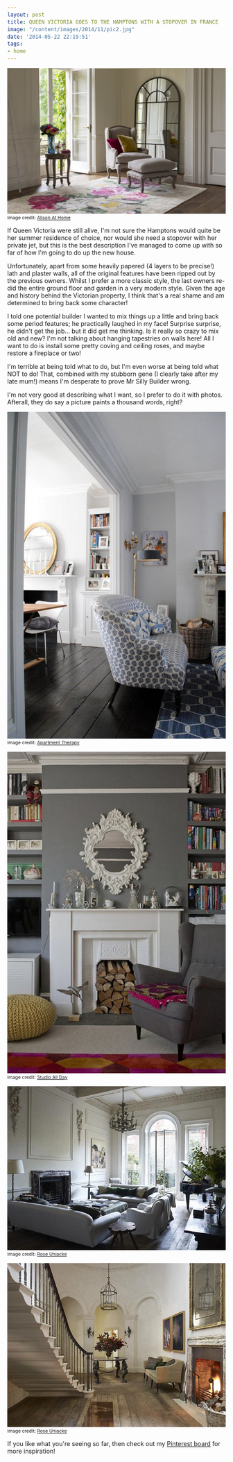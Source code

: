 ```yaml
---
layout: post
title: QUEEN VICTORIA GOES TO THE HAMPTONS WITH A STOPOVER IN FRANCE
image: "/content/images/2014/11/pic2.jpg"
date: '2014-05-22 22:19:51'
tags:
- home
---
```


<img src="/content/images/2014/May/pic2.jpg"/><span style="display:block; text-align: left; margin:0; padding: 0; font-size:8pt;">Image credit: <a href="http://www.alisonathome.com/" target= "_blank">Alison At Home</a></span>

If Queen Victoria were still alive, I'm not sure the Hamptons would quite be her summer residence of choice, nor would she need a stopover with her private jet, but this is the best description I've managed to come up with so far of how I'm going to do up the new house.

Unfortunately, apart from some heavily papered (4 layers to be precise!) lath and plaster walls, all of the original features have been ripped out by the previous owners. Whilst I prefer a more classic style, the last owners re-did the entire ground floor and garden in a very modern style. Given the age and history behind the Victorian property, I think that's a real shame and am determined to bring back some character!

I told one potential builder I wanted to mix things up a little and bring back some period features; he practically laughed in my face! Surprise surprise, he didn't get the job... but it did get me thinking. Is it really so crazy to mix old and new? I'm not talking about hanging tapestries on walls here! All I want to do is install some pretty coving and ceiling roses, and maybe restore a fireplace or two!

I'm terrible at being told what to do, but I'm even worse at being told what NOT to do! That, combined with my stubborn gene (I clearly take after my late mum!) means I'm desperate to prove Mr Silly Builder wrong.

I'm not very good at describing what I want, so I prefer to do it with photos. Afterall, they do say a picture paints a thousand words, right? 

<img src="/content/images/2014/May/pic1.jpg"/><span style="display:block; text-align: left; margin:0; padding: 0; font-size:8pt;">Image credit: <a href="http://www.apartmenttherapy.com/katharine-james-glamorous-family-home-in-londonhouse-tour-184327" target= "_blank">Apartment Therapy</a></span>

<img src="/content/images/2014/May/pic3-2.jpg"/><span style="display:block; text-align: left; margin:0; padding: 0; font-size:8pt;">Image credit: <a href="http://studioallday.com/2014/01/14/mirror-chair-colors/" target= "_blank">Studio All Day</a></span>

<img src="/content/images/2014/May/pic4-3.jpg"/><span style="display:block; text-align: left; margin:0; padding: 0; font-size:8pt;">Image credit: <a href="http://www.roseuniacke.com/interiors/london-sw1/" target= "_blank">Rose Uniacke</a></span>

<img src="/content/images/2014/May/pic5.jpg"/><span style="display:block; text-align: left; margin:0; padding: 0; font-size:8pt;">Image credit: <a href="http://www.roseuniacke.com/interiors/london-sw1/" target= "_blank">Rose Uniacke</a></span>

If you like what you're seeing so far, then check out my <a href="http://www.pinterest.com/lingyeungb/queen-victoria-goes-to-the-hamptons-with-a-stopove/" target="_blank">Pinterest board</a> for more inspiration!

